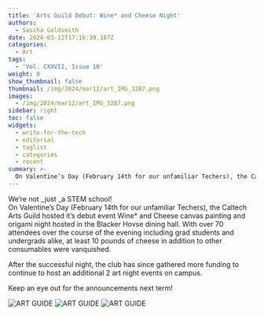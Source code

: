 ```yaml
---
title: 'Arts Guild Debut: Wine* and Cheese Night'
authors:
  - Sascha Goldsmith
date: 2024-03-12T17:16:30.187Z
categories:
  - Art
tags:
  - 'Vol. CXXVII, Issue 10'
weight: 0
show_thumbnail: false
thumbnail: /img/2024/mar12/art_IMG_3287.png
images:
  - /img/2024/mar12/art_IMG_3287.png
sidebar: right
toc: false
widgets:
  - write-for-the-tech
  - editorial
  - taglist
  - categories
  - recent
summary: >-
  On Valentine’s Day (February 14th for our unfamiliar Techers), the Caltech Arts Guild hosted it’s debut event Wine* and Cheese canvas painting and origami night hosted in the Blacker Hovse dining hall.
---
```


We’re not _just _a STEM school! \
On Valentine’s Day (February 14th for our unfamiliar Techers), the Caltech Arts Guild hosted it’s debut event Wine* and Cheese canvas painting and origami night hosted in the Blacker Hovse dining hall. With over 70 attendees over the course of the evening including grad students and undergrads alike, at least 10 pounds of cheese in addition to other consumables were vanquished.

After the successful night, the club has since gathered more funding to continue to host an additional 2 art night events on campus. 

Keep an eye out for the announcements next term!
 
![ART GUIDE](/img/2024/mar12/art_IMG_3287.png)
![ART GUIDE](/img/2024/mar12/art_IMG_3288.png)
![ART GUIDE](/img/2024/mar12/art_IMG_3289.png)